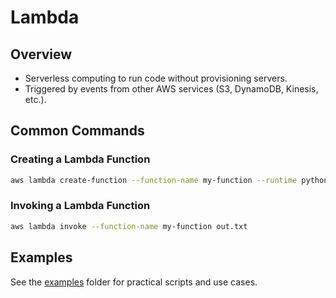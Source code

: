 # Lambda

## Overview
- Serverless computing to run code without provisioning servers.
- Triggered by events from other AWS services (S3, DynamoDB, Kinesis, etc.).

## Common Commands

### Creating a Lambda Function
```bash
aws lambda create-function --function-name my-function --runtime python3.8 --role arn:aws:iam::account-id:role/execution_role --handler lambda_function.lambda_handler --zip-file fileb://function.zip
```

### Invoking a Lambda Function
```bash
aws lambda invoke --function-name my-function out.txt
```

## Examples
See the [examples](./examples) folder for practical scripts and use cases.
